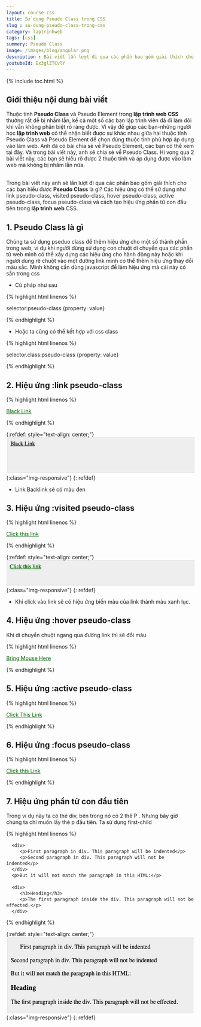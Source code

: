 ```yaml
---
layout: course-css
title: Sử dụng Pseudo Class trong CSS
slug : su-dung-pseudo-class-trong-css
category: laptrinhweb
tags: [css]
summery: Pseudo Class 
image: /images/blog/angular.png
description : Bài viết lần lượt đi qua các phần bao gồm giải thích cho các bạn hiểu được Pseudo Class là gì? Các hiệu ứng có thể sử dụng như link pseudo class, visited pseudo class, hover pseudo class, active pseudo class, focus pseudo class và cách tạo hiệu ứng phần tử con đầu tiên trong lập trình web CSS. Kèm theo các ví dụ minh hoạ hướng dẫn sử dụng đối với mỗi giá trị hiệu ứng trong lập trình web CSS.
youtubeId: Ex3glZTCvlY
---
```


{% include toc.html %}

## **Giới thiệu nội dung bài viết**

Thuộc tính <b>Pseudo Class</b> và Pseudo Element trong <b>lập trình web CSS</b> thường rất dễ bị nhầm lẫn, kể cả một số các bạn lập trình viên đã đi làm đôi khi vẫn không phân biệt rõ ràng được. Vì vậy để giúp các bạn-những người học <b>lập trình web</b> có thể nhận biết được sự khác nhau giữa hai thuộc tính Pseudo Class và Pseudo Element để chọn đúng thuộc tính phù hợp áp dụng vào làm web. Anh đã có bài chia sẻ về Pseudo Element, các bạn có thể xem tại đây. Và trong bài viết này, anh sẽ chia sẻ về Pseudo Class. Hi vọng qua 2 bài viết này, các bạn sẽ hiểu rõ được 2 thuộc tính và áp dụng được vào làm web mà không bị nhầm lẫn nữa.

<br>
Trong bài viết này anh sẽ lần lượt đi qua các phần bao gồm giải thích cho các bạn hiểu được <b>Pseudo Class</b> là gì? Các hiệu ứng có thể sử dụng như link pseudo-class, visited pseudo-class, hover pseudo-class, active pseudo-class, focus pseudo-class và cách tạo hiệu ứng phần tử con đầu tiên trong <b>lập trình web</b> CSS.


## **1. Pseudo Class là gì**

Chúng ta sử dụng pseduo class để thêm hiệu ứng cho một số thành phần trong web, ví dụ khi người dùng sử dụng con chuột di chuyển qua các phần tử web mình có thể xây dựng các hiệu ứng cho hành động này hoặc khi người dùng rê chuột vào một đường link mình có thể thêm hiệu ứng thay đổi màu sắc. Mình không cần dùng javascript để làm hiệu ứng mà cái này có sẵn trong css

- Cú pháp như sau

{% highlight html linenos %}

selector:pseudo-class {property: value}

{% endhighlight %}

- Hoặc ta cũng có thể kết hợp với css class

{% highlight html linenos %}

selector.class:pseudo-class {property: value}

{% endhighlight %}

## **2. Hiệu ứng :link pseudo-class**

{% highlight html linenos %}

<html>
   <head>
      <style type = "text/css">
         a:link {color:#000000}
      </style>
   </head>

   <body>
      <a href = "">Black Link</a>
   </body>
</html>

{% endhighlight %}

{:refdef: style="text-align: center;"}
![pseudo1](/images/post/css/pseudo1.png){:class="img-responsive"}
{: refdef}

- Link Backlink sẽ có màu đen

## **3. Hiệu ứng :visited pseudo-class**

{% highlight html linenos %}

<html>
   <head>
      <style type = "text/css">
         a:visited {color: #006600}
      </style>
   </head>

   <body>
      <a href = "">Click this link</a>
   </body>
</html>

{% endhighlight %}

{:refdef: style="text-align: center;"}
![pseudo2](/images/post/css/pseudo2.png){:class="img-responsive"}
{: refdef}

- Khi click vào link sẽ có hiệu ứng biến màu của link thành màu xanh lục.

## **4. Hiệu ứng :hover pseudo-class**

Khi di chuyển chuột ngang qua đường link thì sẽ đổi màu

{% highlight html linenos %}

<html>
   <head>
      <style type = "text/css">
         a:hover {color: #FFCC00}
      </style>
   </head>

   <body>
      <a href = "">Bring Mouse Here</a>
   </body>
</html> 

{% endhighlight %}

## **5. Hiệu ứng :active pseudo-class**

{% highlight html linenos %}


<html>
   <head>
      <style type = "text/css">
         a:active {color: #FF00CC}
      </style>
   </head>

   <body>
      <a href = "">Click This Link</a>
   </body>
</html>

{% endhighlight %}

## **6. Hiệu ứng :focus pseudo-class**

{% highlight html linenos %}

<html>
   <head>
      <style type = "text/css">
         a:focus {color: #0000FF}
      </style>
   </head>

   <body>
      <a href = "">Click this Link</a>
   </body>
</html> 

{% endhighlight %}

## **7. Hiệu ứng phần tử con đầu tiên**

Trong ví dụ này ta có thẻ div, bên trong nó có 2 thẻ P . Nhưng bây giờ chúng ta chỉ muốn lấy thẻ p đầu tiên. Ta sử dụng first-child

{% highlight html linenos %}

<html>
   <head>
      <style type = "text/css">
         div > p:first-child {
            text-indent: 25px;
         }
      </style>
   </head>

   <body>
   
      <div>
         <p>First paragraph in div. This paragraph will be indented</p>
         <p>Second paragraph in div. This paragraph will not be indented</p>
      </div>
      <p>But it will not match the paragraph in this HTML:</p>
      
      <div>
         <h3>Heading</h3>
         <p>The first paragraph inside the div. This paragraph will not be effected.</p>
      </div>
      
   </body>
</html>

{% endhighlight %}

{:refdef: style="text-align: center;"}
![pseudo3](/images/post/css/pseudo3.png){:class="img-responsive"}
{: refdef}











